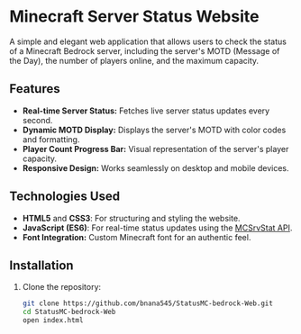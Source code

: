 # Minecraft Server Status Website

A simple and elegant web application that allows users to check the status of a Minecraft Bedrock server, including the server's MOTD (Message of the Day), the number of players online, and the maximum capacity.


## Features

- **Real-time Server Status:** Fetches live server status updates every second.
- **Dynamic MOTD Display:** Displays the server's MOTD with color codes and formatting.
- **Player Count Progress Bar:** Visual representation of the server's player capacity.
- **Responsive Design:** Works seamlessly on desktop and mobile devices.

## Technologies Used

- **HTML5** and **CSS3**: For structuring and styling the website.
- **JavaScript (ES6)**: For real-time status updates using the [MCSrvStat API](https://api.mcsrvstat.us/).
- **Font Integration:** Custom Minecraft font for an authentic feel.

## Installation

1. Clone the repository:
   ```bash
   git clone https://github.com/bnana545/StatusMC-bedrock-Web.git
   cd StatusMC-bedrock-Web
   open index.html
   
